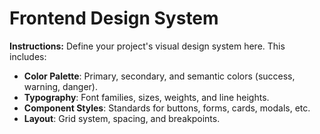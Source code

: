 # Frontend Design System

**Instructions:** Define your project's visual design system here. This includes:

- **Color Palette**: Primary, secondary, and semantic colors (success, warning, danger).
- **Typography**: Font families, sizes, weights, and line heights.
- **Component Styles**: Standards for buttons, forms, cards, modals, etc.
- **Layout**: Grid system, spacing, and breakpoints.
